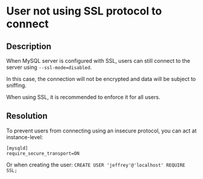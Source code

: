 # User not using SSL protocol to connect

## Description
When MySQL server is configured with SSL, users can still connect to the server using `--ssl-mode=disabled`. 

In this case, the connection will not be encrypted and data will be subject to sniffing. 

When using SSL, it is recommended to enforce it for all users. 

## Resolution
To prevent users from connecting using an insecure protocol, you can act at instance-level:
```
[mysqld]
require_secure_transport=ON
```
Or when creating the user:
`CREATE USER 'jeffrey'@'localhost' REQUIRE SSL;`
 
